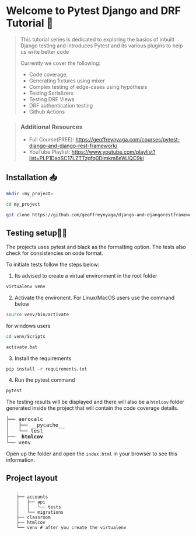 # Welcome to Pytest Django and DRF Tutorial 🦄

> This tutorial series is dedicated to exploring the basics of inbuilt Django testing and introduces
> Pytest and its various plugins to help us write better code
>
> Currently we cover the following:
>
> - Code coverage,
> - Generating fixtures using mixer
> - Complex testing of edge-cases using hypothesis
> - Testing Serializers
> - Testing DRF Views
> - DRF authentication testing
> - Github Actions

> ### Additional Resources
>
> - Full Course(FREE): https://geoffreynyaga.com/courses/pytest-django-and-django-rest-framework/
> - YouTube Playlist: https://www.youtube.com/playlist?list=PLP1DxoSC17LZTTzgfq0Dimkm6eWJQC9ki

## Installation 📥

```bash
mkdir <my_project>

cd my_project

git clone https://github.com/geoffreynyaga/django-and-djangorestframework-pytest-tutorial.git .

```

## Testing setup🧪🧪

The projects uses pytest and black as the formatting option. The tests also check for consistencies on code format.

To initiate tests follow the steps below:

1. Its advised to create a virtual environment in the root folder

```bash
virtualenv venv
```

2. Activate the environent. For Linux/MacOS users use the command below

```bash
source venv/bin/activate
```

for windows users

```bash
cd venv/Scripts

activate.bat
```

3. Install the requirements

```shell
pip install -r requirements.txt
```

4. Run the pytest command

```bash
pytest
```

The testing results will be displayed and there will also be a `htmlcov` folder generated inside the project that will contain the code coverage details.

<pre>
├── aerocalc
│   ├── __pycache__
│   └── test
├──  <b>htmlcov</b>
└── venv
</pre>

Open up the folder and open the `index.html` in your browser to see this information.

## Project layout

```
    .
    ├── accounts
    │   ├── api
    │   │   └── tests
    │   └── migrations
    ├── classroom
    ├── htmlcov
    └── venv # after you create the virtualenv
```
